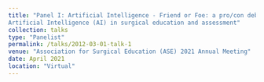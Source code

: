 ```yaml
---
title: "Panel I: Artificial Intelligence - Friend or Foe: a pro/con debate about the value of
Artificial Intelligence (AI) in surgical education and assessment"
collection: talks
type: "Panelist"
permalink: /talks/2012-03-01-talk-1
venue: "Association for Surgical Education (ASE) 2021 Annual Meeting"
date: April 2021
location: "Virtual"
---
```

